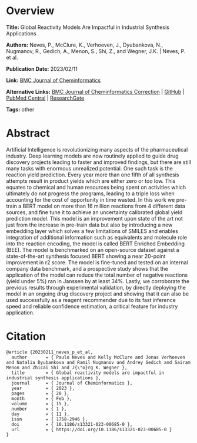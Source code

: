 # Overview
**Title:**
Global Reactivity Models Are Impactful in Industrial Synthesis Applications

**Authors:**
Neves, P., McClure, K., Verhoeven, J., Dyubankova, N., Nugmanov, R., Gedich, A., Menon, S., Shi, Z., and Wegner, J.K. |
Neves, P. et al.

**Publication Date:**
2023/02/11

**Link:**
[BMC Journal of Cheminformatics](https://jcheminf.biomedcentral.com/articles/10.1186/s13321-023-00685-0)

**Alternative Links:**
[BMC Journal of Cheminformatics Correction](https://jcheminf.biomedcentral.com/articles/10.1186/s13321-023-00705-z) |
[GitHub](https://github.com/PauloNeves-Git/BEE) |
[PubMed Central](https://pmc.ncbi.nlm.nih.gov/articles/PMC9921076) |
[ResearchGate](https://www.researchgate.net/publication/364208399_Global_Reactivity_Models_are_Impactful_in_Industrial_Synthesis_Applications)

**Tags:**
other


# Abstract
Artificial Intelligence is revolutionizing many aspects of the pharmaceutical industry.
Deep learning models are now routinely applied to guide drug discovery projects leading to faster and improved findings, but there are still many tasks with enormous unrealized potential.
One such task is the reaction yield prediction.
Every year more than one fifth of all synthesis attempts result in product yields which are either zero or too low.
This equates to chemical and human resources being spent on activities which ultimately do not progress the programs, leading to a triple loss when accounting for the cost of opportunity in time wasted.
In this work we pre-train a BERT model on more than 16 million reactions from 4 different data sources, and fine tune it to achieve an uncertainty calibrated global yield prediction model.
This model is an improvement upon state of the art not just from the increase in pre-train data but also by introducing a new embedding layer which solves a few limitations of SMILES and enables integration of additional information such as equivalents and molecule role into the reaction encoding, the model is called BERT Enriched Embedding (BEE).
The model is benchmarked on an open-source dataset against a state-of-the-art synthesis focused BERT showing a near 20-point improvement in r2 score.
The model is fine-tuned and tested on an internal company data benchmark, and a prospective study shows that the application of the model can reduce the total number of negative reactions (yield under 5%) ran in Janssen by at least 34%.
Lastly, we corroborate the previous results through experimental validation, by directly deploying the model in an ongoing drug discovery project and showing that it can also be used successfully as a reagent recommender due to its fast inference speed and reliable confidence estimation, a critical feature for industry application.


# Citation
```
@article {20230211_neves_p_et_al,
  author       = { Paulo Neves and Kelly McClure and Jonas Verhoeven and Natalia Dyubankova and Ramil Nugmanov and Andrey Gedich and Sairam Menon and Zhicai Shi and J{\"o}rg K. Wegner },
  title        = { Global reactivity models are impactful in industrial synthesis applications },
  journal      = { Journal of Cheminformatics },
  year         = { 2023 },
  pages        = { 20 },
  month        = { Feb },
  volume       = { 15 },
  number       = { 1 },
  day          = { 11 },
  issn         = { 1758-2946 },
  doi          = { 10.1186/s13321-023-00685-0 },
  url          = { https://doi.org/10.1186/s13321-023-00685-0 }
}
```
